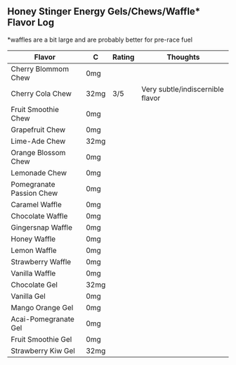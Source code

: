 
## Honey Stinger Energy Gels/Chews/Waffle* Flavor Log
*waffles are a bit large and are probably better for pre-race fuel

| Flavor | C  | Rating | Thoughts |
|--------|----|--------|----------|
| Cherry Blommom Chew | 0mg | | |
| Cherry Cola Chew | 32mg | 3/5 | Very subtle/indiscernible flavor |
| Fruit Smoothie Chew | 0mg | | |
| Grapefruit Chew | 0mg | | |
| Lime-Ade Chew | 32mg | | |
| Orange Blossom Chew | 0mg | | |
| Lemonade Chew | 0mg | | |
| Pomegranate Passion Chew | 0mg | | |
| Caramel Waffle | 0mg | | |
| Chocolate Waffle | 0mg | | |
| Gingersnap Waffle | 0mg | | |
| Honey Waffle | 0mg | | |
| Lemon Waffle | 0mg | | |
| Strawberry Waffle | 0mg | | |
| Vanilla Waffle | 0mg | | |
| Chocolate Gel | 32mg | | |
| Vanilla Gel | 0mg | | |
| Mango Orange Gel | 0mg | | |
| Acai-Pomegranate Gel | 0mg | | |
| Fruit Smoothie Gel | 0mg | | |
| Strawberry Kiw Gel | 32mg | | |
